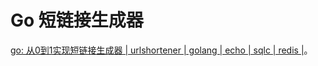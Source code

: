 # Go 短链接生成器

[go: 从0到1实现短链接生成器 | urlshortener | golang | echo | sqlc | redis |](https://www.bilibili.com/video/BV1Unz9YiETV)。